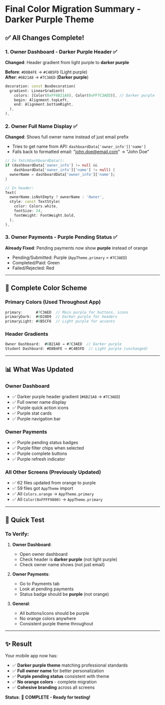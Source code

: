 # Final Color Migration Summary - Darker Purple Theme

## ✅ All Changes Complete!

### 1. Owner Dashboard - Darker Purple Header ✅
**Changed**: Header gradient from light purple to **darker purple**

**Before**: `#D8B4FE` → `#C4B5FD` (Light purple)  
**After**: `#6B21A8` → `#7C3AED` (**Darker purple**)

```dart
decoration: const BoxDecoration(
  gradient: LinearGradient(
    colors: [Color(0xFF6B21A8), Color(0xFF7C3AED)], // Darker purple
    begin: Alignment.topLeft,
    end: Alignment.bottomRight,
  ),
),
```

### 2. Owner Full Name Display ✅
**Changed**: Shows full owner name instead of just email prefix

- Tries to get name from API: `dashboardData['owner_info']['name']`
- Falls back to formatted email: "john.doe@email.com" → "John Doe"

```dart
// In fetchDashboardData():
if (dashboardData['owner_info'] != null && 
    dashboardData['owner_info']['name'] != null) {
  ownerName = dashboardData['owner_info']['name'];
}

// In header:
Text(
  ownerName.isNotEmpty ? ownerName : 'Owner',
  style: const TextStyle(
    color: Colors.white,
    fontSize: 24,
    fontWeight: FontWeight.bold,
  ),
),
```

### 3. Owner Payments - Purple Pending Status ✅
**Already Fixed**: Pending payments now show **purple** instead of orange

- Pending/Submitted: Purple (`AppTheme.primary` = `#7C3AED`)
- Completed/Paid: Green
- Failed/Rejected: Red

---

## 🎨 Complete Color Scheme

### Primary Colors (Used Throughout App)
```dart
primary:      #7C3AED  // Main purple for buttons, icons
primaryDark:  #6D28D9  // Darker purple for headers
primaryLight: #8B5CF6  // Light purple for accents
```

### Header Gradients
```dart
Owner Dashboard:  #6B21A8 → #7C3AED  // Darker purple
Student Dashboard: #D8B4FE → #C4B5FD  // Light purple (unchanged)
```

---

## 📊 What Was Updated

### Owner Dashboard
- ✅ Darker purple header gradient (`#6B21A8` → `#7C3AED`)
- ✅ Full owner name display
- ✅ Purple quick action icons
- ✅ Purple stat cards
- ✅ Purple navigation bar

### Owner Payments
- ✅ Purple pending status badges
- ✅ Purple filter chips when selected
- ✅ Purple complete buttons
- ✅ Purple refresh indicator

### All Other Screens (Previously Updated)
- ✅ 62 files updated from orange to purple
- ✅ 59 files got `AppTheme` import
- ✅ All `Colors.orange` → `AppTheme.primary`
- ✅ All `Color(0xFFFF9800)` → `AppTheme.primary`

---

## 🧪 Quick Test

### To Verify:
1. **Owner Dashboard**:
   - Open owner dashboard
   - Check header is **darker purple** (not light purple)
   - Check owner name shows (not just email)

2. **Owner Payments**:
   - Go to Payments tab
   - Look at pending payments
   - Status badge should be **purple** (not orange)

3. **General**:
   - All buttons/icons should be purple
   - No orange colors anywhere
   - Consistent purple theme throughout

---

## ✨ Result

Your mobile app now has:
- ✅ **Darker purple theme** matching professional standards
- ✅ **Full owner name** for better personalization  
- ✅ **Purple pending status** consistent with theme
- ✅ **No orange colors** - complete migration
- ✅ **Cohesive branding** across all screens

**Status**: 🎉 **COMPLETE - Ready for testing!**
